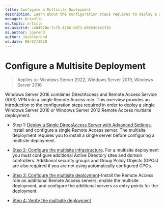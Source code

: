 ```yaml
---
title: Configure a Multisite Deployment
description: Learn about the configuration steps required to deploy a single Windows Server 2016 or Windows Server 2012 Remote Access multisite deployment.
manager: brianlic
ms.topic: article
ms.assetid: cb84920e-7cf5-4266-b071-d09e3d5e1f10
ms.author: jgerend
author: JasonGerend
ms.date: 08/07/2020
---
```

# Configure a Multisite Deployment

>Applies to: Windows Server 2022, Windows Server 2019, Windows Server 2016

 Windows Server 2016 combines DirectAccess and Remote Access Service (RAS) VPN into a single Remote Access role. This overview provides an introduction to the configuration steps required in order to deploy a single Windows Server 2016 or Windows Server 2012 Remote Access multisite deployment.

-   Step 1: [Deploy a Single DirectAccess Server with Advanced Settings](../../../directaccess/single-server-advanced/deploy-a-single-directaccess-server-with-advanced-settings.md). Install and configure a single Remote Access server. The multisite deployment requires you to install a single server before configuring a multisite deployment.

-   [Step 2: Configure the multisite infrastructure](Step-2-Configure-the-Multisite-Infrastructure.md). For a multisite deployment you must configure additional Active Directory sites and domain controllers. Additional security groups and Group Policy Objects (GPOs) are also required if you are not using automatically configured GPOs.

-   [Step 3: Configure the multisite deployment](Step-3-Configure-the-Multisite-Deployment.md)-Install the Remote Access role on additional Remote Access servers, enable the multisite deployment, and configure the additional servers as entry points for the deployment.

-   [Step 4: Verify the multisite deployment](Step-4-Verify-the-Multisite-Deployment.md)

